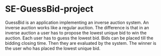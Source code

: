 # SE-GuessBid-project
GuessBid is an application implementing an inverse auction system. An inverse auction works like a regular auction. The difference is that in an inverse auction a user has to propose the lowest unique bid to win the auction. Each user has to guess the lowest bid. Bids can be placed till the bidding closing time. Then they are evaluated by the system. The winner is the user who has placed the lowest unique bid.
